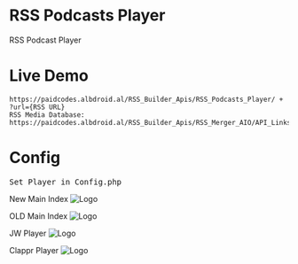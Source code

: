 # RSS Podcasts Player
RSS Podcast Player

# Live Demo
    https://paidcodes.albdroid.al/RSS_Builder_Apis/RSS_Podcasts_Player/ + ?url={RSS URL}
    RSS Media Database: https://paidcodes.albdroid.al/RSS_Builder_Apis/RSS_Merger_AIO/API_Links

Config
==============
<pre>
Set Player in Config.php
</pre>

New Main Index
![Logo](https://raw.githubusercontent.com/SxtBox/Radio_Record_Podcasts_Player/Albdroid/Screenshots/New_Api.png?raw=true)

OLD Main Index
![Logo](https://raw.githubusercontent.com/SxtBox/Radio_Record_Podcasts_Player/Albdroid/Screenshots/Main.png?raw=true)

JW Player
![Logo](https://raw.githubusercontent.com/SxtBox/Radio_Record_Podcasts_Player/Albdroid/Screenshots/JW_Player.png?raw=true)

Clappr Player
![Logo](https://raw.githubusercontent.com/SxtBox/Radio_Record_Podcasts_Player/Albdroid/Screenshots/Clappr_Player.png?raw=true)
